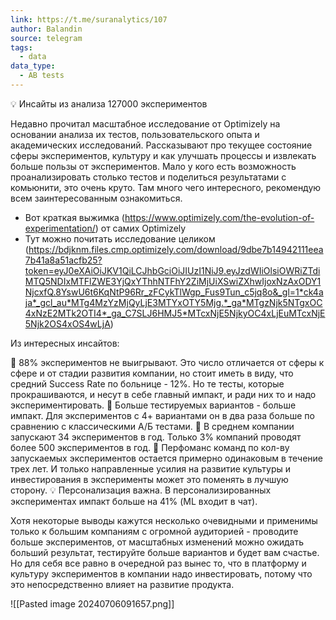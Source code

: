 ```yaml
---
link: https://t.me/suranalytics/107
author: Balandin
source: telegram
tags:
  - data
data_type:
  - AB tests
---
```

💡 Инсайты из анализа 127000 экспериментов

Недавно прочитал масштабное исследование от Optimizely на основании анализа их тестов, пользовательского опыта и академических исследований. Рассказывают про текущее состояние сферы экспериментов, культуру и как улучшать процессы и извлекать больше пользы от экспериментов. Мало у кого есть возможность проанализировать столько тестов и поделиться результатами с комьюнити, это очень круто. Там много чего интересного, рекомендую всем заинтересованным ознакомиться. 

- Вот краткая выжимка (https://www.optimizely.com/the-evolution-of-experimentation/) от самих Optimizely
- Тут можно почитать исследование целиком (https://bdjknm.files.cmp.optimizely.com/download/9dbe7b14942111eea7b41a8a51acfb25?token=eyJ0eXAiOiJKV1QiLCJhbGciOiJIUzI1NiJ9.eyJzdWIiOlsiOWRiZTdiMTQ5NDIxMTFlZWE3YjQxYThhNTFhY2ZiMjUiXSwiZXhwIjoxNzAxODY1NjcxfQ.8YswU6t6KqNtP96Rr_zFCykTlWgp_Fus9Tun_c5jq8o&_gl=1*ck4aja*_gcl_au*MTg4MzYzMjQyLjE3MTYxOTY5Mjg.*_ga*MTgzNjk5NTgxOC4xNzE2MTk2OTI4*_ga_C7SLJ6HMJ5*MTcxNjE5NjkyOC4xLjEuMTcxNjE5Njk2OS4xOS4wLjA)

Из интересных инсайтов:

🎯 88% экспериментов не выигрывают. Это число отличается от сферы к сфере и от стадии развития компании, но стоит иметь в виду, что средний Success Rate по больнице - 12%. Но те тесты, которые прокрашиваются, и несут в себе главный импакт, и ради них то и надо экспериментировать. 
🔄 Больше тестируемых вариантов - больше импакт. Для экспериментов с 4+ вариантами он в два раза больше по сравнению с классическими А/Б тестами. 
🚀 В среднем компании запускают 34 экспериментов в год. Только 3% компаний проводят более 500 экспериментов в год.
🔬 Перфоманс команд по кол-ву запускаемых экспериментов остается примерно одинаковым в течение трех лет. И только направленные усилия на развитие культуры и инвестирования в эксперименты может это поменять в лучшую сторону. 
💡 Персонализация важна. В персонализированных экспериментах импакт больше на 41% (ML входит в чат). 

Хотя некоторые выводы кажутся несколько очевидными и применимы только к большим компаниям с огромной аудиторией - проводите больше экспериментов, от масштабных изменений можно ожидать больший результат, тестируйте больше вариантов и будет вам счастье. Но для себя все равно в очередной раз вынес то, что в платформу и культуру экспериментов в компании надо инвестировать, потому что это непосредственно влияет на развитие продукта. 

![[Pasted image 20240706091657.png]]